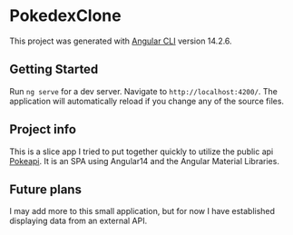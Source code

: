 # PokedexClone

This project was generated with [Angular CLI](https://github.com/angular/angular-cli) version 14.2.6.

## Getting Started

Run `ng serve` for a dev server. Navigate to `http://localhost:4200/`. The application will automatically reload if you change any of the source files.

## Project info

This is a slice app I tried to put together quickly to utilize the public api [Pokeapi](https://pokeapi.co/). It is an SPA using Angular14 and the Angular Material Libraries.

## Future plans

I may add more to this small application, but for now I have established displaying data from an external API.
